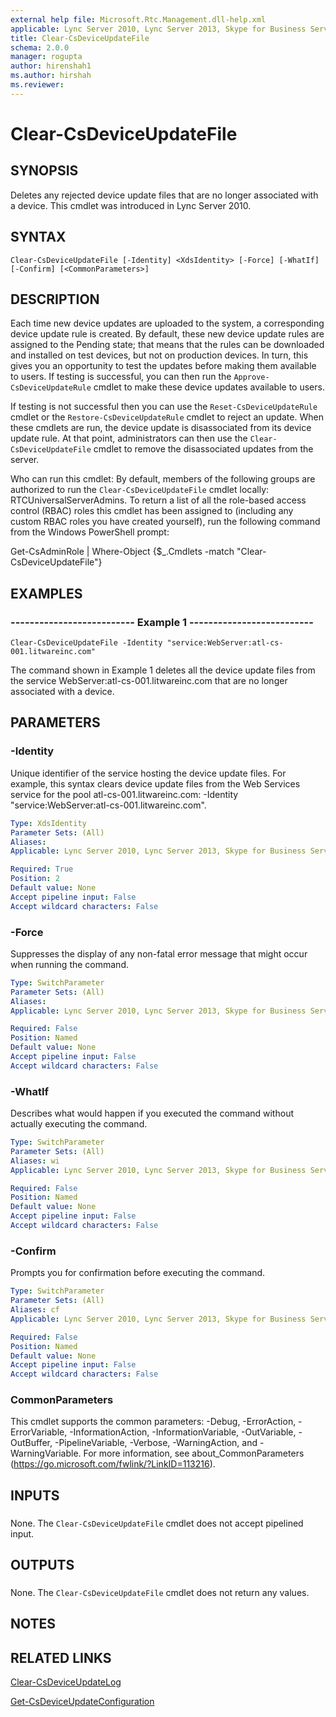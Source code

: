```yaml
---
external help file: Microsoft.Rtc.Management.dll-help.xml
applicable: Lync Server 2010, Lync Server 2013, Skype for Business Server 2015, Skype for Business Server 2019
title: Clear-CsDeviceUpdateFile
schema: 2.0.0
manager: rogupta
author: hirenshah1
ms.author: hirshah
ms.reviewer:
---
```


# Clear-CsDeviceUpdateFile

## SYNOPSIS
Deletes any rejected device update files that are no longer associated with a device.
This cmdlet was introduced in Lync Server 2010.


## SYNTAX

```
Clear-CsDeviceUpdateFile [-Identity] <XdsIdentity> [-Force] [-WhatIf] [-Confirm] [<CommonParameters>]
```

## DESCRIPTION
Each time new device updates are uploaded to the system, a corresponding device update rule is created.
By default, these new device update rules are assigned to the Pending state; that means that the rules can be downloaded and installed on test devices, but not on production devices.
In turn, this gives you an opportunity to test the updates before making them available to users.
If testing is successful, you can then run the `Approve-CsDeviceUpdateRule` cmdlet to make these device updates available to users.

If testing is not successful then you can use the `Reset-CsDeviceUpdateRule` cmdlet or the `Restore-CsDeviceUpdateRule` cmdlet to reject an update.
When these cmdlets are run, the device update is disassociated from its device update rule.
At that point, administrators can then use the `Clear-CsDeviceUpdateFile` cmdlet to remove the disassociated updates from the server.

Who can run this cmdlet: By default, members of the following groups are authorized to run the `Clear-CsDeviceUpdateFile` cmdlet locally: RTCUniversalServerAdmins.
To return a list of all the role-based access control (RBAC) roles this cmdlet has been assigned to (including any custom RBAC roles you have created yourself), run the following command from the Windows PowerShell prompt:

Get-CsAdminRole | Where-Object {$_.Cmdlets -match "Clear-CsDeviceUpdateFile"}


## EXAMPLES

### -------------------------- Example 1 --------------------------
```
Clear-CsDeviceUpdateFile -Identity "service:WebServer:atl-cs-001.litwareinc.com"
```

The command shown in Example 1 deletes all the device update files from the service WebServer:atl-cs-001.litwareinc.com that are no longer associated with a device.


## PARAMETERS

### -Identity
Unique identifier of the service hosting the device update files.
For example, this syntax clears device update files from the Web Services service for the pool atl-cs-001.litwareinc.com: -Identity "service:WebServer:atl-cs-001.litwareinc.com".

```yaml
Type: XdsIdentity
Parameter Sets: (All)
Aliases: 
Applicable: Lync Server 2010, Lync Server 2013, Skype for Business Server 2015, Skype for Business Server 2019

Required: True
Position: 2
Default value: None
Accept pipeline input: False
Accept wildcard characters: False
```

### -Force
Suppresses the display of any non-fatal error message that might occur when running the command.

```yaml
Type: SwitchParameter
Parameter Sets: (All)
Aliases: 
Applicable: Lync Server 2010, Lync Server 2013, Skype for Business Server 2015, Skype for Business Server 2019

Required: False
Position: Named
Default value: None
Accept pipeline input: False
Accept wildcard characters: False
```

### -WhatIf
Describes what would happen if you executed the command without actually executing the command.

```yaml
Type: SwitchParameter
Parameter Sets: (All)
Aliases: wi
Applicable: Lync Server 2010, Lync Server 2013, Skype for Business Server 2015, Skype for Business Server 2019

Required: False
Position: Named
Default value: None
Accept pipeline input: False
Accept wildcard characters: False
```

### -Confirm
Prompts you for confirmation before executing the command.

```yaml
Type: SwitchParameter
Parameter Sets: (All)
Aliases: cf
Applicable: Lync Server 2010, Lync Server 2013, Skype for Business Server 2015, Skype for Business Server 2019

Required: False
Position: Named
Default value: None
Accept pipeline input: False
Accept wildcard characters: False
```

### CommonParameters
This cmdlet supports the common parameters: -Debug, -ErrorAction, -ErrorVariable, -InformationAction, -InformationVariable, -OutVariable, -OutBuffer, -PipelineVariable, -Verbose, -WarningAction, and -WarningVariable. For more information, see about_CommonParameters (https://go.microsoft.com/fwlink/?LinkID=113216).

## INPUTS

###  
None.
The `Clear-CsDeviceUpdateFile` cmdlet does not accept pipelined input.

## OUTPUTS

###  
None.
The `Clear-CsDeviceUpdateFile` cmdlet does not return any values.

## NOTES

## RELATED LINKS
[Clear-CsDeviceUpdateLog](Clear-CsDeviceUpdateLog.md)

[Get-CsDeviceUpdateConfiguration](Get-CsDeviceUpdateConfiguration.md)

